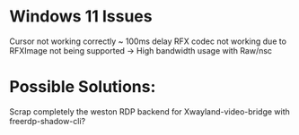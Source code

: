 # Windows 11 Issues

Cursor not working correctly  ~ 100ms delay
RFX codec not working due to RFXImage not being supported -> High bandwidth usage with Raw/nsc

# Possible Solutions:

Scrap completely the weston RDP backend for Xwayland-video-bridge with freerdp-shadow-cli?
